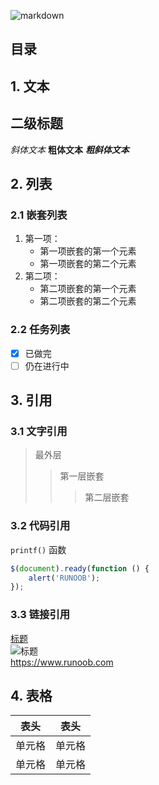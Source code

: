 ![markdown](https://cdoco.com/images/markdown-syntax.png)

## 目录

## 1. 文本

## 二级标题

*斜体文本*
**粗体文本**
***粗斜体文本***

## 2. 列表

### 2.1 嵌套列表
1. 第一项：
    - 第一项嵌套的第一个元素
    - 第一项嵌套的第二个元素
2. 第二项：
    - 第二项嵌套的第一个元素
    - 第二项嵌套的第二个元素

### 2.2 任务列表
- [x] 已做完
- [ ] 仍在进行中

## 3. 引用

### 3.1 文字引用
> 最外层
> > 第一层嵌套
> > > 第二层嵌套

### 3.2 代码引用
`printf()` 函数

``` javascript
$(document).ready(function () {
    alert('RUNOOB');
});
```
### 3.3 链接引用
[标题](链接地址)  
![标题](http://static.runoob.com/images/runoob-logo.png)  
<https://www.runoob.com>

## 4. 表格

表头|表头
-|-|
单元格|单元格|
|单元格|单元格|



